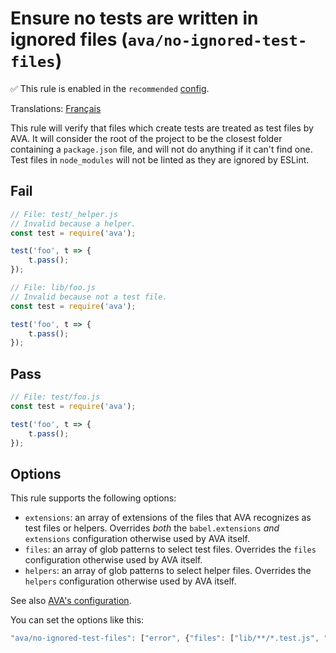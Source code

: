 # Ensure no tests are written in ignored files (`ava/no-ignored-test-files`)

✅ This rule is enabled in the `recommended` [config](https://github.com/avajs/eslint-plugin-ava#recommended-config).

<!-- end auto-generated rule header -->

Translations: [Français](https://github.com/avajs/ava-docs/blob/main/fr_FR/related/eslint-plugin-ava/docs/rules/no-ignored-test-files.md)

This rule will verify that files which create tests are treated as test files by AVA. It will consider the root of the project to be the closest folder containing a `package.json` file, and will not do anything if it can't find one. Test files in `node_modules` will not be linted as they are ignored by ESLint.

## Fail

```js
// File: test/_helper.js
// Invalid because a helper.
const test = require('ava');

test('foo', t => {
	t.pass();
});

// File: lib/foo.js
// Invalid because not a test file.
const test = require('ava');

test('foo', t => {
	t.pass();
});
```

## Pass

```js
// File: test/foo.js
const test = require('ava');

test('foo', t => {
	t.pass();
});
```

## Options

This rule supports the following options:

* `extensions`: an array of extensions of the files that AVA recognizes as test files or helpers. Overrides *both* the `babel.extensions` *and* `extensions` configuration otherwise used by AVA itself.
* `files`: an array of glob patterns to select test files. Overrides the `files` configuration otherwise used by AVA itself.
* `helpers`: an array of glob patterns to select helper files. Overrides the `helpers` configuration otherwise used by AVA itself.

See also [AVA's configuration](https://github.com/avajs/ava/blob/main/docs/06-configuration.md#options).

You can set the options like this:

```js
"ava/no-ignored-test-files": ["error", {"files": ["lib/**/*.test.js", "utils/**/*.test.js"]}]
```
